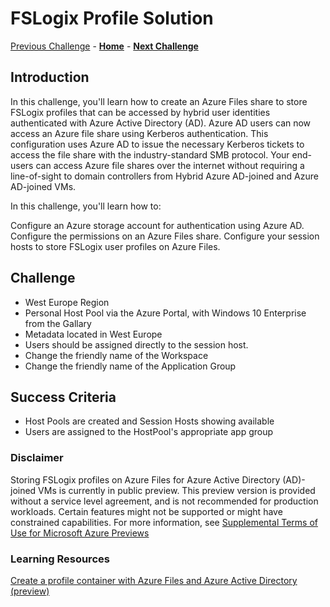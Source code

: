 # FSLogix Profile Solution

[Previous Challenge](./00-Pre-Reqs.md) - **[Home](../readme.md)** - **[Next Challenge](02-multi-session-Hostpools.md)**

## Introduction
In this challenge, you'll learn how to create an Azure Files share to store FSLogix profiles that can be accessed by hybrid user identities authenticated with Azure Active Directory (AD). Azure AD users can now access an Azure file share using Kerberos authentication. This configuration uses Azure AD to issue the necessary Kerberos tickets to access the file share with the industry-standard SMB protocol. Your end-users can access Azure file shares over the internet without requiring a line-of-sight to domain controllers from Hybrid Azure AD-joined and Azure AD-joined VMs.

In this challenge, you'll learn how to:

Configure an Azure storage account for authentication using Azure AD.
Configure the permissions on an Azure Files share.
Configure your session hosts to store FSLogix user profiles on Azure Files.

## Challenge 
- West Europe Region
- Personal Host Pool via the Azure Portal, with Windows 10 Enterprise from the Gallary
- Metadata located in West Europe
- Users should be assigned directly to the session host.
- Change the friendly name of the Workspace
- Change the friendly name of the Application Group

## Success Criteria
- Host Pools are created and Session Hosts showing available
- Users are assigned to the HostPool's appropriate app group


### Disclaimer
Storing FSLogix profiles on Azure Files for Azure Active Directory (AD)-joined VMs is currently in public preview. This preview version is provided without a service level agreement, and is not recommended for production workloads. Certain features might not be supported or might have constrained capabilities. 
For more information, see [Supplemental Terms of Use for Microsoft Azure Previews](https://azure.microsoft.com/support/legal/preview-supplemental-terms)


### Learning Resources
[Create a profile container with Azure Files and Azure Active Directory (preview)](https://docs.microsoft.com/en-us/azure/virtual-desktop/create-profile-container-azure-ad)
